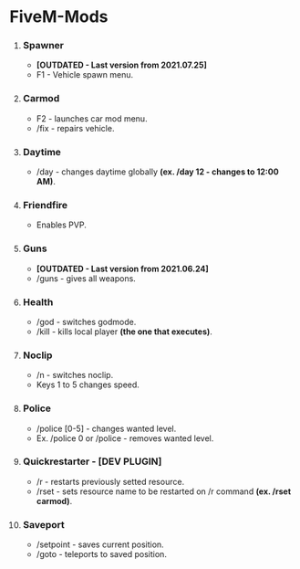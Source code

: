 # FiveM-Mods
<ol>
    <li><h3>Spawner</h3>
        <ul>
            <li><strong>[OUTDATED - Last version from 2021.07.25]</strong></li>
            <li>F1 - Vehicle spawn menu.</li>
        </ul>
    </li>
</li>
    <li><h3>Carmod</h3>
        <ul>
            <li>F2 - launches car mod menu.</li>
            <li>/fix - repairs vehicle.</li>
        </ul>
    </li>
</li>
    <li><h3>Daytime</h3>
        <ul>
            <li>/day - changes daytime globally <strong>(ex. /day 12 - changes to 12:00 AM)</strong>.</li>
        </ul>
    </li>
</li>
    <li>
        <h3>Friendfire</h3>
        <ul>
            <li>Enables PVP.</li>
        </ul>
    </li>
</li>
    <li><h3>Guns</h3>
        <ul>
            <li><strong>[OUTDATED - Last version from 2021.06.24]</strong></li>
            <li>/guns - gives all weapons.</li>
        </ul>
    </li>
</li>
    <li><h3>Health</h3>
        <ul>
            <li>/god - switches godmode.</li>
            <li>/kill - kills local player <strong>(the one that executes)</strong>.</li>
        </ul>
    </li>
</li>
    <li><h3>Noclip</h3>
        <ul>
            <li>/n - switches noclip.</li>
            <li>Keys 1 to 5 changes speed.</li>
        </ul>
    </li>
</li>
    <li><h3>Police</h3>
        <ul>
            <li>/police [0-5] - changes wanted level.</li>
            <li>Ex. /police 0 or /police - removes wanted level.</li>
        </ul>
    </li>
</li>
    <li><h3>Quickrestarter - <strong>[DEV PLUGIN]</strong></h3>
        <ul>
            <li>/r - restarts previously setted resource.</li>
            <li>/rset - sets resource name to be restarted on /r command <strong>(ex. /rset carmod)</strong>.</li>
        </ul>
    </li>
</li>
    <li><h3>Saveport</h3>
        <ul>
            <li>/setpoint - saves current position.</li>
            <li>/goto - teleports to saved position.</li>
        </ul>
    </li>
</ol>